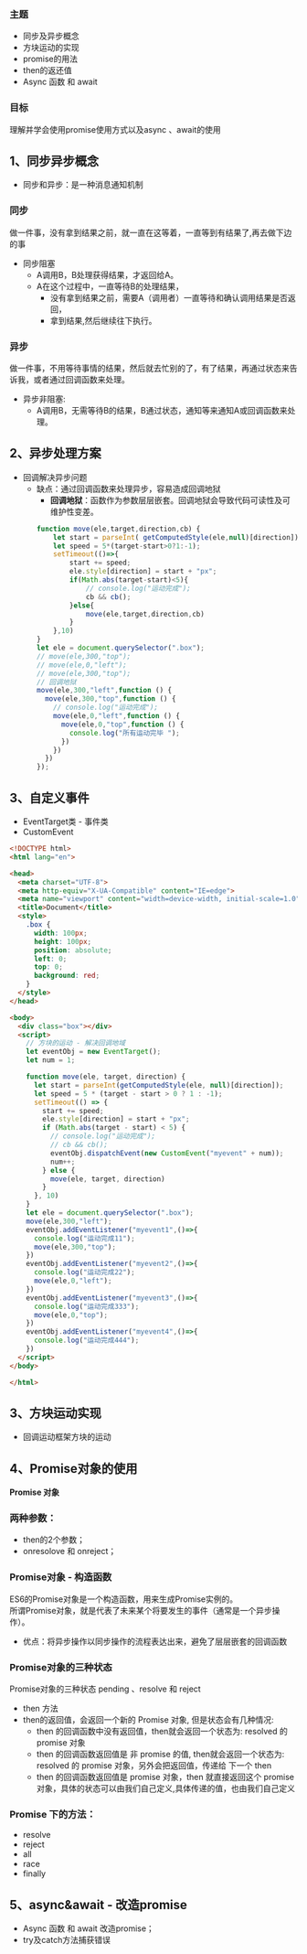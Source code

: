 ### 主题
- 同步及异步概念
- 方块运动的实现
- promise的用法
- then的返还值
- Async 函数 和 await 
### 目标

理解并学会使用promise使用方式以及async 、await的使用

## 1、同步异步概念

- 同步和异步：是一种消息通知机制

### 同步

做一件事，没有拿到结果之前，就一直在这等着，一直等到有结果了,再去做下边的事

- 同步阻塞 <br>
  - A调用B，B处理获得结果，才返回给A。
  - A在这个过程中，一直等待B的处理结果，
    - 没有拿到结果之前，需要A（调用者）一直等待和确认调用结果是否返回，
    - 拿到结果,然后继续往下执行。
### 异步
做一件事，不用等待事情的结果，然后就去忙别的了，有了结果，再通过状态来告诉我，或者通过回调函数来处理。
- 异步非阻塞: 
  - A调用B，无需等待B的结果，B通过状态，通知等来通知A或回调函数来处理。

## 2、异步处理方案

- 回调解决异步问题
  - 缺点：通过回调函数来处理异步，容易造成回调地狱
    - **回调地狱**：函数作为参数层层嵌套。回调地狱会导致代码可读性及可维护性变差。
    ```js
    function move(ele,target,direction,cb) {
        let start = parseInt( getComputedStyle(ele,null)[direction]);
        let speed = 5*(target-start>0?1:-1);
        setTimeout(()=>{
            start += speed;
            ele.style[direction] = start + "px";
            if(Math.abs(target-start)<5){
                // console.log("运动完成");
                cb && cb();
            }else{
                move(ele,target,direction,cb)
            }
        },10)
    }
    let ele = document.querySelector(".box");
    // move(ele,300,"top");
    // move(ele,0,"left");
    // move(ele,300,"top");
    // 回调地狱
    move(ele,300,"left",function () {
      move(ele,300,"top",function () {
        // console.log("运动完成");
        move(ele,0,"left",function () {
          move(ele,0,"top",function () {
            console.log("所有运动完毕 ");
          })
        })
      })
    });
    ```
## 3、自定义事件

- EventTarget类 - 事件类
- CustomEvent

```html
<!DOCTYPE html>
<html lang="en">

<head>
  <meta charset="UTF-8">
  <meta http-equiv="X-UA-Compatible" content="IE=edge">
  <meta name="viewport" content="width=device-width, initial-scale=1.0">
  <title>Document</title>
  <style>
    .box {
      width: 100px;
      height: 100px;
      position: absolute;
      left: 0;
      top: 0;
      background: red;
    }
  </style>
</head>

<body>
  <div class="box"></div>
  <script>
    // 方块的运动 - 解决回调地域
    let eventObj = new EventTarget();
    let num = 1;

    function move(ele, target, direction) {
      let start = parseInt(getComputedStyle(ele, null)[direction]);
      let speed = 5 * (target - start > 0 ? 1 : -1);
      setTimeout(() => {
        start += speed;
        ele.style[direction] = start + "px";
        if (Math.abs(target - start) < 5) {
          // console.log("运动完成");
          // cb && cb();
          eventObj.dispatchEvent(new CustomEvent("myevent" + num));
          num++;
        } else {
          move(ele, target, direction)
        }
      }, 10)
    }
    let ele = document.querySelector(".box");
    move(ele,300,"left");
    eventObj.addEventListener("myevent1",()=>{
      console.log("运动完成11");
      move(ele,300,"top");
    })
    eventObj.addEventListener("myevent2",()=>{
      console.log("运动完成22");
      move(ele,0,"left");
    })
    eventObj.addEventListener("myevent3",()=>{
      console.log("运动完成333");
      move(ele,0,"top");
    })
    eventObj.addEventListener("myevent4",()=>{
      console.log("运动完成444");
    })
  </script>
</body>

</html>
```

## 3、方块运动实现

- 回调运动框架方块的运动 

## 4、Promise对象的使用

**Promise 对象**
### 两种参数：
  - then的2个参数；
  - onresolove 和 onreject；
### Promise对象 - **构造函数**
  ES6的Promise对象是一个构造函数，用来生成Promise实例的。<br>
  所谓Promise对象，就是代表了未来某个将要发生的事件（通常是一个异步操作）。
  - 优点：将异步操作以同步操作的流程表达出来，避免了层层嵌套的回调函数
###  Promise对象的三种状态
Promise对象的三种状态 pending 、resolve 和 reject 
- then 方法
- then的返回值，会返回一个新的 Promise 对象, 但是状态会有几种情况:
  - then 的回调函数中没有返回值，then就会返回一个状态为: resolved 的 promise 对象
  - then 的回调函数返回值是 非 promise 的值, then就会返回一个状态为: resolved 的 promise 对象，另外会把返回值，传递给 下一个 then
  - then 的回调函数返回值是 promise 对象，then 就直接返回这个  promise 对象，具体的状态可以由我们自己定义,具体传递的值，也由我们自己定义

### Promise 下的方法：
- resolve
- reject
- all
- race
- finally

## 5、async&await - 改造promise

- Async 函数 和 await 改造promise；
- try及catch方法捕获错误



